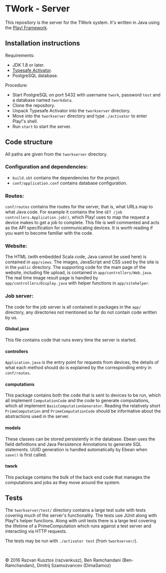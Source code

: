 TWork - Server
==============

This repository is the server for the TWork system.
It's written in Java using the [Play! Framework](https://www.playframework.com/).


Installation instructions
------------------------

Requirements:

* JDK 1.8 or later.
* [Typesafe Activator](https://www.lightbend.com/activator/download).
* PostgreSQL database.

Procedure:

* Start PostgreSQL on port 5432 with username `twork`, password `test` and a database named `tworkdata`.
* Clone the repository.
* Unpack Typesafe Activator into the `tworkserver` directory.
* Move into the `tworkserver` directory and type `./activator` to enter Play!'s shell.
* Run `start` to start the server.

Code structure
--------------

All paths are given from the `tworkserver` directory.

### Configuration and dependencies:

* `build.sbt` contains the dependencies for the project.
* `conf/application.conf` contains database configuration.

### Routes:

`conf/routes` contains the routes for the server, that is, what URLs map to what Java code. For example it contains the line
`GET /job controllers.Application.job()`, which Play! uses to map the request a device makes to get a job to complete. This file is well commented and acts as the API specification for communicating devices. It is worth reading if you want to become familiar with the code.

### Website:

The HTML (with embedded Scala code, Java cannot be used here) is contained in `app/views`.
The images, JavaScript and CSS used by the site is in the `public` directory.
The supporting code for the main page of the website, including file upload, is contained in `app/controllers/Web.java`. The real time image result page is handled by `app/controllers/Display.java` with helper functions in `app/sitehelper`.

### Job server:

The code for the job server is all contained in packages in the `app/` directory, any directories not mentioned so far do not contain code written by us.

#### Global.java

This file contains code that runs every time the server is started.

#### controllers

`Application.java` is the entry point for requests from devices, the details of what each method should do is explained by the corresponding entry in `conf/routes`.

#### computations

This package contains both the code that is sent to devices to be run, which all implement `ComputationCode` and the code to generate computations, which all implement `BasicComputationGenerator`. Reading the relatively short `PrimeComputation` and `PrimeComputationCode` should be informative about the abstractions used in the server.

#### models

These classes can be stored persistently in the database. Ebean uses the field definitions and Java Persistence Annotations to generate SQL statements. UUID generation is handled automatically by Ebean when `save()` is first called.

#### twork

This package contains the bulk of the back end code that manages the computations and jobs as they move around the system.

Tests
-----

The `tworkserver/test/` directory contains a large test suite with tests covering much of the server's functionality. The tests use JUnit along with Play!'s helper functions. Along with unit tests there is a large test covering the lifetime of a PrimeComputation which runs against a test server and interacting via HTTP requests.

The tests may be run with `./activator test` (from `tworkserver/`).

&nbsp;

&copy; 2016 Razvan Kusztos (razvankusz), Ben Ramchandani (Ben-Ramchandani), Dmitrij Szamozvancev (DimaSamoz)
